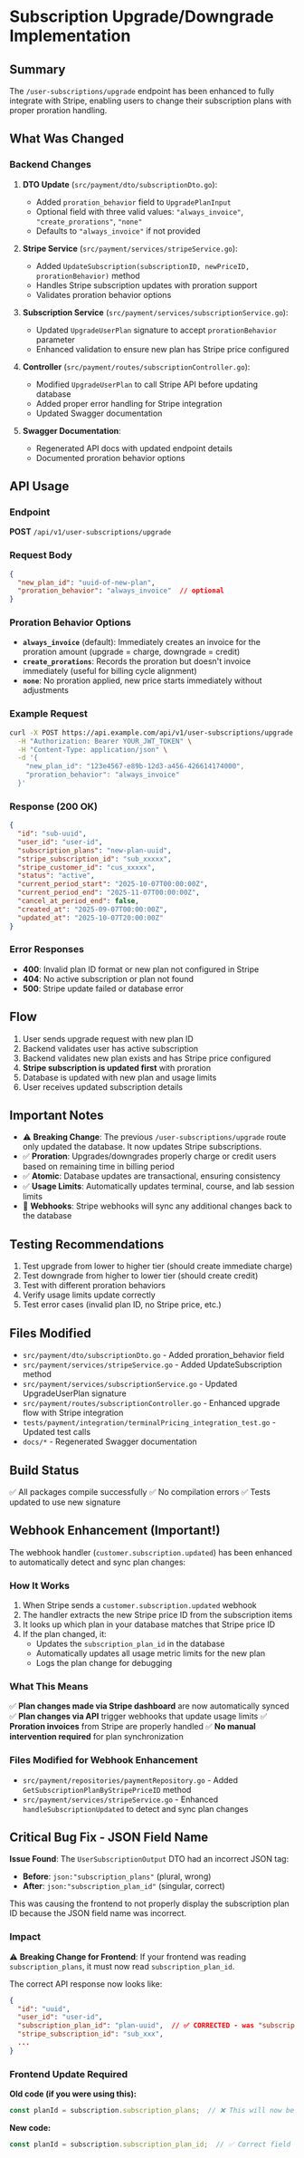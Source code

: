 # Subscription Upgrade/Downgrade Implementation

## Summary

The `/user-subscriptions/upgrade` endpoint has been enhanced to fully integrate with Stripe, enabling users to change their subscription plans with proper proration handling.

## What Was Changed

### Backend Changes

1. **DTO Update** (`src/payment/dto/subscriptionDto.go`):
   - Added `proration_behavior` field to `UpgradePlanInput`
   - Optional field with three valid values: `"always_invoice"`, `"create_prorations"`, `"none"`
   - Defaults to `"always_invoice"` if not provided

2. **Stripe Service** (`src/payment/services/stripeService.go`):
   - Added `UpdateSubscription(subscriptionID, newPriceID, prorationBehavior)` method
   - Handles Stripe subscription updates with proration support
   - Validates proration behavior options

3. **Subscription Service** (`src/payment/services/subscriptionService.go`):
   - Updated `UpgradeUserPlan` signature to accept `prorationBehavior` parameter
   - Enhanced validation to ensure new plan has Stripe price configured

4. **Controller** (`src/payment/routes/subscriptionController.go`):
   - Modified `UpgradeUserPlan` to call Stripe API before updating database
   - Added proper error handling for Stripe integration
   - Updated Swagger documentation

5. **Swagger Documentation**:
   - Regenerated API docs with updated endpoint details
   - Documented proration behavior options

## API Usage

### Endpoint

**POST** `/api/v1/user-subscriptions/upgrade`

### Request Body

```json
{
  "new_plan_id": "uuid-of-new-plan",
  "proration_behavior": "always_invoice"  // optional
}
```

### Proration Behavior Options

- **`always_invoice`** (default): Immediately creates an invoice for the proration amount (upgrade = charge, downgrade = credit)
- **`create_prorations`**: Records the proration but doesn't invoice immediately (useful for billing cycle alignment)
- **`none`**: No proration applied, new price starts immediately without adjustments

### Example Request

```bash
curl -X POST https://api.example.com/api/v1/user-subscriptions/upgrade \
  -H "Authorization: Bearer YOUR_JWT_TOKEN" \
  -H "Content-Type: application/json" \
  -d '{
    "new_plan_id": "123e4567-e89b-12d3-a456-426614174000",
    "proration_behavior": "always_invoice"
  }'
```

### Response (200 OK)

```json
{
  "id": "sub-uuid",
  "user_id": "user-id",
  "subscription_plans": "new-plan-uuid",
  "stripe_subscription_id": "sub_xxxxx",
  "stripe_customer_id": "cus_xxxxx",
  "status": "active",
  "current_period_start": "2025-10-07T00:00:00Z",
  "current_period_end": "2025-11-07T00:00:00Z",
  "cancel_at_period_end": false,
  "created_at": "2025-09-07T00:00:00Z",
  "updated_at": "2025-10-07T20:00:00Z"
}
```

### Error Responses

- **400**: Invalid plan ID format or new plan not configured in Stripe
- **404**: No active subscription or plan not found
- **500**: Stripe update failed or database error

## Flow

1. User sends upgrade request with new plan ID
2. Backend validates user has active subscription
3. Backend validates new plan exists and has Stripe price configured
4. **Stripe subscription is updated first** with proration
5. Database is updated with new plan and usage limits
6. User receives updated subscription details

## Important Notes

- ⚠️ **Breaking Change**: The previous `/user-subscriptions/upgrade` route only updated the database. It now updates Stripe subscriptions.
- ✅ **Proration**: Upgrades/downgrades properly charge or credit users based on remaining time in billing period
- ✅ **Atomic**: Database updates are transactional, ensuring consistency
- ✅ **Usage Limits**: Automatically updates terminal, course, and lab session limits
- 🔄 **Webhooks**: Stripe webhooks will sync any additional changes back to the database

## Testing Recommendations

1. Test upgrade from lower to higher tier (should create immediate charge)
2. Test downgrade from higher to lower tier (should create credit)
3. Test with different proration behaviors
4. Verify usage limits update correctly
5. Test error cases (invalid plan ID, no Stripe price, etc.)

## Files Modified

- `src/payment/dto/subscriptionDto.go` - Added proration_behavior field
- `src/payment/services/stripeService.go` - Added UpdateSubscription method
- `src/payment/services/subscriptionService.go` - Updated UpgradeUserPlan signature
- `src/payment/routes/subscriptionController.go` - Enhanced upgrade flow with Stripe integration
- `tests/payment/integration/terminalPricing_integration_test.go` - Updated test calls
- `docs/*` - Regenerated Swagger documentation

## Build Status

✅ All packages compile successfully
✅ No compilation errors
✅ Tests updated to use new signature

## Webhook Enhancement (Important!)

The webhook handler (`customer.subscription.updated`) has been enhanced to automatically detect and sync plan changes:

### How It Works

1. When Stripe sends a `customer.subscription.updated` webhook
2. The handler extracts the new Stripe price ID from the subscription items
3. It looks up which plan in your database matches that Stripe price ID
4. If the plan changed, it:
   - Updates the `subscription_plan_id` in the database
   - Automatically updates all usage metric limits for the new plan
   - Logs the plan change for debugging

### What This Means

✅ **Plan changes made via Stripe dashboard** are now automatically synced
✅ **Plan changes via API** trigger webhooks that update usage limits
✅ **Proration invoices** from Stripe are properly handled
✅ **No manual intervention required** for plan synchronization

### Files Modified for Webhook Enhancement

- `src/payment/repositories/paymentRepository.go` - Added `GetSubscriptionPlanByStripePriceID` method
- `src/payment/services/stripeService.go` - Enhanced `handleSubscriptionUpdated` to detect and sync plan changes

## Critical Bug Fix - JSON Field Name

**Issue Found**: The `UserSubscriptionOutput` DTO had an incorrect JSON tag:
- **Before**: `json:"subscription_plans"` (plural, wrong)
- **After**: `json:"subscription_plan_id"` (singular, correct)

This was causing the frontend to not properly display the subscription plan ID because the JSON field name was incorrect.

### Impact

⚠️ **Breaking Change for Frontend**: If your frontend was reading `subscription_plans`, it must now read `subscription_plan_id`.

The correct API response now looks like:
```json
{
  "id": "uuid",
  "user_id": "user-id",
  "subscription_plan_id": "plan-uuid",  // ✅ CORRECTED - was "subscription_plans"
  "stripe_subscription_id": "sub_xxx",
  ...
}
```

### Frontend Update Required

**Old code (if you were using this):**
```typescript
const planId = subscription.subscription_plans;  // ❌ This will now be undefined
```

**New code:**
```typescript
const planId = subscription.subscription_plan_id;  // ✅ Correct field name
```
